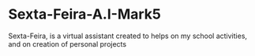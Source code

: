 # Sexta-Feira-A.I-Mark5
Sexta-Feira, is a virtual assistant created to helps on my school activities, and on creation of personal projects 
